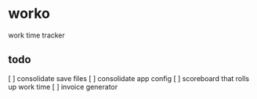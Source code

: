 # worko
work time tracker

## todo

[ ] consolidate save files
[ ] consolidate app config
[ ] scoreboard that rolls up work time
[ ] invoice generator